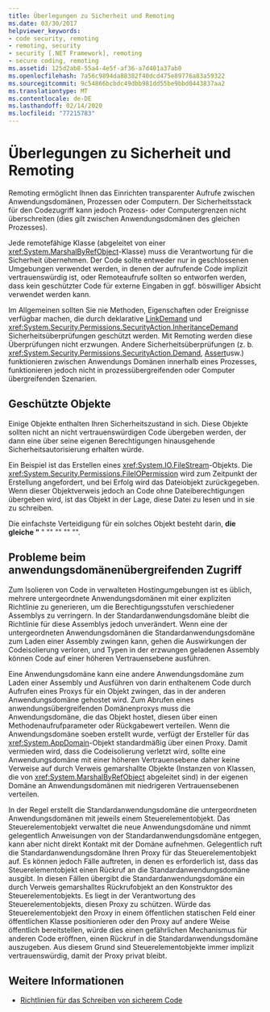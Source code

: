 ```yaml
---
title: Überlegungen zu Sicherheit und Remoting
ms.date: 03/30/2017
helpviewer_keywords:
- code security, remoting
- remoting, security
- security [.NET Framework], remoting
- secure coding, remoting
ms.assetid: 125d2ab8-55a4-4e5f-af36-a7d401a37ab0
ms.openlocfilehash: 7a56c9894da88382f40dcd475e89776a83a59322
ms.sourcegitcommit: 9c54866bcbdc49dbb981dd55be9bbd0443837aa2
ms.translationtype: MT
ms.contentlocale: de-DE
ms.lasthandoff: 02/14/2020
ms.locfileid: "77215783"
---
```

# <a name="security-and-remoting-considerations"></a>Überlegungen zu Sicherheit und Remoting
Remoting ermöglicht Ihnen das Einrichten transparenter Aufrufe zwischen Anwendungsdomänen, Prozessen oder Computern. Der Sicherheitsstack für den Codezugriff kann jedoch Prozess- oder Computergrenzen nicht überschreiten (dies gilt zwischen Anwendungsdomänen des gleichen Prozesses).  
  
 Jede remotefähige Klasse (abgeleitet von einer <xref:System.MarshalByRefObject>-Klasse) muss die Verantwortung für die Sicherheit übernehmen. Der Code sollte entweder nur in geschlossenen Umgebungen verwendet werden, in denen der aufrufende Code implizit vertrauenswürdig ist, oder Remoteaufrufe sollten so entworfen werden, dass kein geschützter Code für externe Eingaben in ggf. böswilliger Absicht verwendet werden kann.  
  
 Im Allgemeinen sollten Sie nie Methoden, Eigenschaften oder Ereignisse verfügbar machen, die durch deklarative [LinkDemand](link-demands.md) und <xref:System.Security.Permissions.SecurityAction.InheritanceDemand> Sicherheitsüberprüfungen geschützt werden. Mit Remoting werden diese Überprüfungen nicht erzwungen. Andere Sicherheitsüberprüfungen (z. b. <xref:System.Security.Permissions.SecurityAction.Demand>, [Assert](using-the-assert-method.md)usw.) funktionieren zwischen Anwendungs Domänen innerhalb eines Prozesses, funktionieren jedoch nicht in prozessübergreifenden oder Computer übergreifenden Szenarien.  
  
## <a name="protected-objects"></a>Geschützte Objekte  
 Einige Objekte enthalten Ihren Sicherheitszustand in sich. Diese Objekte sollten nicht an nicht vertrauenswürdigen Code übergeben werden, der dann eine über seine eigenen Berechtigungen hinausgehende Sicherheitsautorisierung erhalten würde.  
  
 Ein Beispiel ist das Erstellen eines <xref:System.IO.FileStream>-Objekts. Die <xref:System.Security.Permissions.FileIOPermission> wird zum Zeitpunkt der Erstellung angefordert, und bei Erfolg wird das Dateiobjekt zurückgegeben. Wenn dieser Objektverweis jedoch an Code ohne Dateiberechtigungen übergeben wird, ist das Objekt in der Lage, diese Datei zu lesen und in sie zu schreiben.  
  
 Die einfachste Verteidigung für ein solches Objekt besteht darin, **die gleiche "** " "" "" "" "".  
  
## <a name="application-domain-crossing-issues"></a>Probleme beim anwendungsdomänenübergreifenden Zugriff  
 Zum Isolieren von Code in verwalteten Hostingumgebungen ist es üblich, mehrere untergeordnete Anwendungsdomänen mit einer expliziten Richtlinie zu generieren, um die Berechtigungsstufen verschiedener Assemblys zu verringern. In der Standardanwendungsdomäne bleibt die Richtlinie für diese Assemblys jedoch unverändert. Wenn eine der untergeordneten Anwendungsdomänen die Standardanwendungsdomäne zum Laden einer Assembly zwingen kann, gehen die Auswirkungen der Codeisolierung verloren, und Typen in der erzwungen geladenen Assembly können Code auf einer höheren Vertrauensebene ausführen.  
  
 Eine Anwendungsdomäne kann eine andere Anwendungsdomäne zum Laden einer Assembly und Ausführen von darin enthaltenem Code durch Aufrufen eines Proxys für ein Objekt zwingen, das in der anderen Anwendungsdomäne gehostet wird. Zum Abrufen eines anwendungsübergreifenden Domänenproxys muss die Anwendungsdomäne, die das Objekt hostet, diesen über einen Methodenaufrufparameter oder Rückgabewert verteilen. Wenn die Anwendungsdomäne soeben erstellt wurde, verfügt der Ersteller für das <xref:System.AppDomain>-Objekt standardmäßig über einen Proxy. Damit vermieden wird, dass die Codeisolierung verletzt wird, sollte eine Anwendungsdomäne mit einer höheren Vertrauensebene daher keine Verweise auf durch Verweis gemarshallte Objekte (Instanzen von Klassen, die von <xref:System.MarshalByRefObject> abgeleitet sind) in der eigenen Domäne an Anwendungsdomänen mit niedrigeren Vertrauensebenen verteilen.  
  
 In der Regel erstellt die Standardanwendungsdomäne die untergeordneten Anwendungsdomänen mit jeweils einem Steuerelementobjekt. Das Steuerelementobjekt verwaltet die neue Anwendungsdomäne und nimmt gelegentlich Anweisungen von der Standardanwendungsdomäne entgegen, kann aber nicht direkt Kontakt mit der Domäne aufnehmen. Gelegentlich ruft die Standardanwendungsdomäne Ihren Proxy für das Steuerelementobjekt auf. Es können jedoch Fälle auftreten, in denen es erforderlich ist, dass das Steuerelementobjekt einen Rückruf an die Standardanwendungsdomäne ausgibt. In diesen Fällen übergibt die Standardanwendungsdomäne ein durch Verweis gemarshalltes Rückrufobjekt an den Konstruktor des Steuerelementobjekts. Es liegt in der Verantwortung des Steuerelementobjekts, diesen Proxy zu schützen. Würde das Steuerelementobjekt den Proxy in einem öffentlichen statischen Feld einer öffentlichen Klasse positionieren oder den Proxy auf andere Weise öffentlich bereitstellen, würde dies einen gefährlichen Mechanismus für anderen Code eröffnen, einen Rückruf in die Standardanwendungsdomäne auszugeben. Aus diesem Grund sind Steuerelementobjekte immer implizit vertrauenswürdig, damit der Proxy privat bleibt.  
  
## <a name="see-also"></a>Weitere Informationen

- [Richtlinien für das Schreiben von sicherem Code](../../standard/security/secure-coding-guidelines.md)
